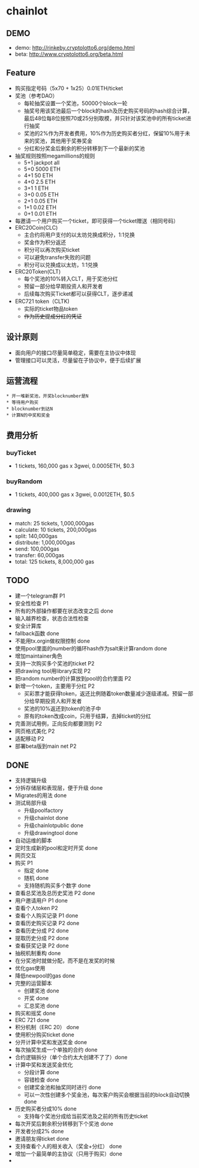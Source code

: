 # chainlot


## DEMO
 * demo: http://rinkeby.cryptolotto6.org/demo.html
 * beta: http://www.cryptolotto6.org/beta.html

## Feature
 * 购买指定号码（5x70 + 1x25）0.01ETH/ticket
 * 奖池（参考DAO）
   * 每轮抽奖设置一个奖池，50000个block一轮
   * 抽奖号用该奖池最后一个block的hash及历史购买号码的hash综合计算，最后48位每8位按照70或25分别取模，并只针对该奖池中的所有ticket进行抽奖
   * 奖池的2%作为开发者费用，10%作为历史购买者分红，保留10%用于未来的奖池，其他用于奖券奖金
   * 分红和分奖金后剩余的积分转移到下一个最新的奖池
 * 抽奖规则按照megamillions的规则
   * 5+1 jackpot all
   * 5+0 5000 ETH
   * 4+1 50 ETH
   * 4+0 2.5 ETH
   * 3+1 1 ETH
   * 3+0 0.05 ETH
   * 2+1 0.05 ETH
   * 1+1 0.02 ETH
   * 0+1 0.01 ETH
 * 每邀请一个用户购买一个ticket，即可获得一个ticket赠送（相同号码）
 * ERC20Coin(CLC)
   * 主合约将用户支付的以太坊兑换成积分，1:1兑换
   * 奖金作为积分返还
   * 积分可以再次购买ticket
   * 可以避免transfer失败的问题
   * 积分可以兑换成以太坊，1:1兑换
 * ERC20Token(CLT)
   * 每个奖池的10%转入CLT，用于奖池分红
   * 预留一部分给早期投资人和开发者
   * 后续每次购买Ticket都可以获得CLT，逐步递减
 * ERC721 token（CLTK)
   * 实际的ticket物品token
   * ~~作为历史提成分红的凭证~~

   
## 设计原则
 * 面向用户的接口尽量简单稳定，需要在主协议中体现
 * 管理接口可以灵活，尽量留在子协议中，便于后续扩展
 
## 运营流程
	* 开一堆新奖池，开奖blocknumber是N
	* 等待用户购买
	* blocknumber到达N
	* 计算N的中奖和奖金

## 费用分析
 ### buyTicket
 * 1 tickets, 160,000 gas x 3gwei, 0.0005ETH, $0.3
 ### buyRandom
 * 1 tickets, 400,000 gas x 3gwei, 0.0012ETH, $0.5
 ### drawing
 * match: 25 tickets, 1,000,000gas
 * calculate: 10 tickets, 200,000gas
 * split: 140,000gas
 * distribute: 1,000,000gas
 * send: 100,000gas
 * transfer: 60,000gas
 * total: 125 tickets, 8,000,000 gas



## TODO
 * 建一个telegram群 P1
 * 安全性检查 P1
  * 所有的外部操作都要在状态改变之后 done
  * 输入越界检查，状态合法性检查
  * 安全计算库
  * fallback函数 done
  * 不能用tx.orgin做权限控制 done
  * 使用pool里面的number的循环hash作为salt来计算random done
  * 增加maintainer角色
 * 支持一次购买多个奖池的ticket P2
 * 把drawing tool用library实现 P2
 * 把random number的计算放到pool的合约里面 P2
 * 新增一个token，主要用于分红 P2
   * 买彩票才能获得token，返还比例随着token数量减少逐级递减。预留一部分给早期投资人和开发者
   * 奖池的10%返还到token的池子中 
   * 原有的token改成coin，只用于结算，去掉ticket的分红
 * 完善测试用例，正向反向都要测到 P2
 * 网页格式美化 P2
 * 适配移动 P2
 * 部署beta版到main net P2
  
## DONE
 * 支持逻辑升级
  * 分拆存储层和表现层，便于升级 done
  * Migrates的用法 done
 * 测试局部升级
    * 升级poolfactory
    * 升级chainlot done
    * 升级chainlotpublic done
    * 升级drawingtool done
 * 自动运维的脚本
  * 定时生成新的pool和定时开奖 done
 * 网页交互 
  * 购买 P1 
    * 指定 done
    * 随机 done
    * 支持随机购买多个数字 done
  * 查看总奖池及总历史奖池 P2 done
  * 用户邀请用户 P1 done
  * 查看个人token P2
  * 查看个人购买记录 P1 done
  * 查看历史购买记录 P2 done
  * 查看历史分成 P2 done
  * 提取历史分成 P2 done
  * 查看获奖记录 P2 done
 * 抽税机制重构 done
  * 在分奖池时就做分配，而不是在发奖的时候
 * 优化gas使用
  * 降低newpool的gas done
 * 完整的运营脚本
 	* 创建奖池 done
 	* 开奖 done
 	* 汇总奖池 done
 * 购买和摇奖 done
 * ERC 721 done
 * 积分机制（ERC 20） done
 * 使用积分购买ticket done
 * 分开计算中奖和发送奖金 done
 * 每次抽奖生成一个单独的合约 done
 * 合约逻辑拆分（单个合约太大创建不了了）done
 * 计算中奖和发送奖金优化
 	* 分段计算 done
 	* 容错检查 done
 	* 创建奖金池和抽奖同时进行 done
 	* 可以一次性创建多个奖金池，每次客户购买会根据当前的block自动切换 done
 * 历史购买者分成10% done
 	* 支持每个奖池分成给当前奖池及之前的所有历史ticket
 * 每次开奖后剩余积分转移到下个奖池 done
 * 开发者分成2% done
 * 邀请朋友得ticket done
 * 支持查看个人的相关收入（奖金+分红） done
 * 增加一个最简单的主协议（只用于购买）done
 * 
